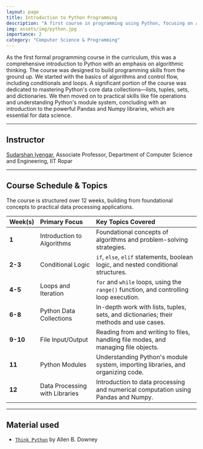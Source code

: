 ```yaml
---
layout: page
title: Introduction to Python Programming
description: "A first course in programming using Python, focusing on algorithmic problem-solving and core language features from control flow to data processing with Pandas and Numpy."
img: assets/img/python.jpg
importance: 2
category: "Computer Science & Programming"
---
```


As the first formal programming course in the curriculum, this was a comprehensive introduction to Python with an emphasis on algorithmic thinking. The course was designed to build programming skills from the ground up. We started with the basics of algorithms and control flow, including conditionals and loops. A significant portion of the course was dedicated to mastering Python's core data collections—lists, tuples, sets, and dictionaries. We then moved on to practical skills like file operations and understanding Python's module system, concluding with an introduction to the powerful Pandas and Numpy libraries, which are essential for data science.

---

## Instructor

[Sudarshan Iyengar](https://www.linkedin.com/in/sudarshan-iyengar-3560b8145/), Associate Professor, Department of Computer Science and Engineering, IIT Ropar

---

## Course Schedule & Topics

The course is structured over 12 weeks, building from foundational concepts to practical data processing applications.

| Week(s)  | Primary Focus                  | Key Topics Covered                                                                     |
| :------- | :----------------------------- | :------------------------------------------------------------------------------------- |
| **1**    | Introduction to Algorithms     | Foundational concepts of algorithms and problem-solving strategies.                    |
| **2-3**  | Conditional Logic              | `if`, `else`, `elif` statements, boolean logic, and nested conditional structures.     |
| **4-5**  | Loops and Iteration            | `for` and `while` loops, using the `range()` function, and controlling loop execution. |
| **6-8**  | Python Data Collections        | In-depth work with lists, tuples, sets, and dictionaries; their methods and use cases. |
| **9-10** | File Input/Output              | Reading from and writing to files, handling file modes, and managing file objects.     |
| **11**   | Python Modules                 | Understanding Python's module system, importing libraries, and organizing code.        |
| **12**   | Data Processing with Libraries | Introduction to data processing and numerical computation using Pandas and Numpy.      |

---

## Material used

- [`Think Python`](https://allendowney.github.io/ThinkPython/) by Allen B. Downey
